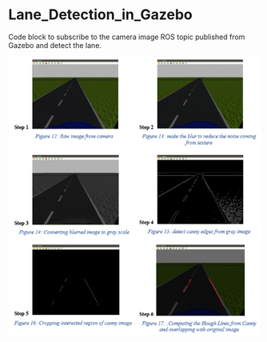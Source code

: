 # Lane_Detection_in_Gazebo
Code block to subscribe to the camera image ROS topic published from Gazebo and detect the lane.  

![Screenshot](lane_detection.png)
